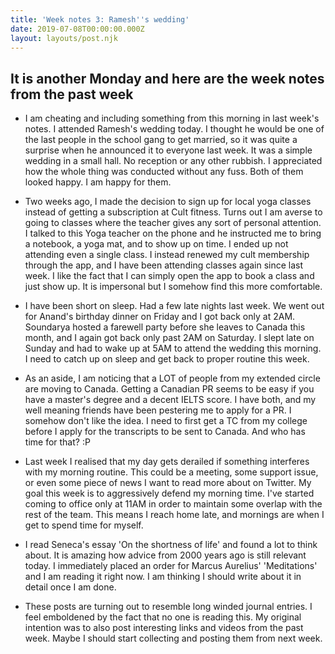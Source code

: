```yaml
---
title: 'Week notes 3: Ramesh''s wedding'
date: 2019-07-08T00:00:00.000Z
layout: layouts/post.njk
---
```


It is another Monday and here are the week notes from the past week
---

- I am cheating and including something from this morning in last week's notes. I attended Ramesh's wedding today. I thought he would be one of the last people in the school gang to get married, so it was quite a surprise when he announced it to everyone last week. It was a simple wedding in a small hall. No reception or any other rubbish. I appreciated how the whole thing was conducted without any fuss. Both of them looked happy. I am happy for them.

- Two weeks ago, I made the decision to sign up for local yoga classes instead of getting a subscription at Cult fitness. Turns out I am averse to going to classes where the teacher gives any sort of personal attention. I talked to this Yoga teacher on the phone and he instructed me to bring a notebook, a yoga mat, and to show up on time. I ended up not attending even a single class. I instead renewed my cult membership through the app, and I have been attending classes again since last week. I like the fact that I can simply open the app to book a class and just show up. It is impersonal but I somehow find this more comfortable.

- I have been short on sleep. Had a few late nights last week. We went out for Anand's birthday dinner on Friday and I got back only at 2AM. Soundarya hosted a farewell party before she leaves to Canada this month, and I again got back only past 2AM on Saturday. I slept late on Sunday and had to wake up at 5AM to attend the wedding this morning. I need to catch up on sleep and get back to proper routine this week. 

- As an aside, I am noticing that a LOT of people from my extended circle are moving to Canada. Getting a Canadian PR seems to be easy if you have a master's degree and a decent IELTS score. I have both, and my well meaning friends have been pestering me to apply for a PR. I somehow don't like the idea. I need to first get a TC from my college before I apply for the transcripts to be sent to Canada. And who has time for that? :P

- Last week I realised that my day gets derailed if something interferes with my morning routine. This could be a meeting, some support issue, or even some piece of news I want to read more about on Twitter. My goal this week is to aggressively defend my morning time. I've started coming to office only at 11AM in order to maintain some overlap with the rest of the team. This means I reach home late, and mornings are when I get to spend time for myself.

- I read Seneca's essay 'On the shortness of life' and found a lot to think about. It is amazing how advice from 2000 years ago is still relevant today. I immediately placed an order for Marcus Aurelius' 'Meditations' and I am reading it right now. I am thinking I should write about it in detail once I am done.

- These posts are turning out to resemble long winded journal entries. I feel emboldened by the fact that no one is reading this. My original intention was to also post interesting links and videos from the past week. Maybe I should start collecting and posting them from next week.


